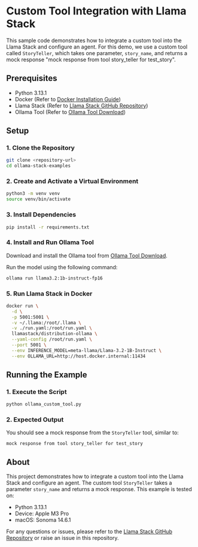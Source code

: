 # Custom Tool Integration with Llama Stack

This sample code demonstrates how to integrate a custom tool into the Llama Stack and configure an agent. For this demo, we use a custom tool called `StoryTeller`, which takes one parameter, `story_name`, and returns a mock response "mock response from tool story_teller for test_story".

## Prerequisites

- Python 3.13.1
- Docker (Refer to [Docker Installation Guide](https://docs.docker.com/get-started/get-docker/))
- Llama Stack (Refer to [Llama Stack GitHub Repository](https://github.com/meta-llama/llama-stack))
- Ollama Tool (Refer to [Ollama Tool Download](https://ollama.com/download/mac))

## Setup

### 1. Clone the Repository

```bash
git clone <repository-url>
cd ollama-stack-examples
```

### 2. Create and Activate a Virtual Environment

```bash
python3 -m venv venv
source venv/bin/activate
```

### 3. Install Dependencies

```bash
pip install -r requirements.txt
```

### 4. Install and Run Ollama Tool

Download and install the Ollama tool from [Ollama Tool Download](https://ollama.com/download/mac).

Run the model using the following command:

```bash
ollama run llama3.2:1b-instruct-fp16
```

### 5. Run Llama Stack in Docker

```bash
docker run \
  -d \
  -p 5001:5001 \
  -v ~/.llama:/root/.llama \
  -v ./run.yaml:/root/run.yaml \
  llamastack/distribution-ollama \
  --yaml-config /root/run.yaml \
  --port 5001 \
  --env INFERENCE_MODEL=meta-llama/Llama-3.2-1B-Instruct \
  --env OLLAMA_URL=http://host.docker.internal:11434
```

## Running the Example

### 1. Execute the Script

```bash
python ollama_custom_tool.py
```

### 2. Expected Output

You should see a mock response from the `StoryTeller` tool, similar to:

```
mock response from tool story_teller for test_story
```

## About

This project demonstrates how to integrate a custom tool into the Llama Stack and configure an agent. The custom tool `StoryTeller` takes a parameter `story_name` and returns a mock response. This example is tested on:

- Python 3.13.1
- Device: Apple M3 Pro
- macOS: Sonoma 14.6.1

For any questions or issues, please refer to the [Llama Stack GitHub Repository](https://github.com/meta-llama/llama-stack) or raise an issue in this repository.